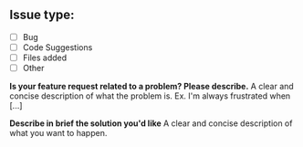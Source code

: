 ## Issue type:
- [ ] Bug
- [ ] Code Suggestions
- [ ] Files added
- [ ] Other

**Is your feature request related to a problem? Please describe.**
A clear and concise description of what the problem is. Ex. I'm always frustrated when [...]

**Describe in brief the solution you'd like**
A clear and concise description of what you want to happen.

